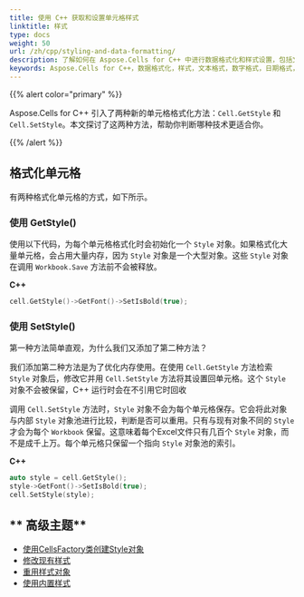 ```yaml
---
title: 使用 C++ 获取和设置单元格样式
linktitle: 样式
type: docs
weight: 50
url: /zh/cpp/styling-and-data-formatting/
description: 了解如何在 Aspose.Cells for C++ 中进行数据格式化和样式设置，包括文本格式、数字格式、日期格式及其他样式选项。我们的指南将帮助您创建专业外观的电子表格，具有吸引力的格式。
keywords: Aspose.Cells for C++，数据格式化，样式，文本格式，数字格式，日期格式，样式选项，电子表格，吸引人的格式，专业外观。
---
```


{{% alert color="primary" %}}

 Aspose.Cells for C++ 引入了两种新的单元格格式化方法：`Cell.GetStyle` 和 `Cell.SetStyle`。本文探讨了这两种方法，帮助你判断哪种技术更适合你。

{{% /alert %}}

## **格式化单元格**
有两种格式化单元格的方式，如下所示。

### **使用 GetStyle()**
 使用以下代码，为每个单元格格式化时会初始化一个 `Style` 对象。如果格式化大量单元格，会占用大量内存，因为 `Style` 对象是一个大型对象。这些 `Style` 对象在调用 `Workbook.Save` 方法前不会被释放。

**C++**

```cpp
cell.GetStyle()->GetFont()->SetIsBold(true);
```

### **使用 SetStyle()**
 第一种方法简单直观，为什么我们又添加了第二种方法？

 我们添加第二种方法是为了优化内存使用。在使用 `Cell.GetStyle` 方法检索 `Style` 对象后，修改它并用 `Cell.SetStyle` 方法将其设置回单元格。这个 `Style` 对象不会被保留，C++ 运行时会在不引用它时回收

 调用 `Cell.SetStyle` 方法时，`Style` 对象不会为每个单元格保存。它会将此对象与内部 `Style` 对象池进行比较，判断是否可以重用。只有与现有对象不同的 `Style` 才会为每个 `Workbook` 保留。这意味着每个Excel文件只有几百个 `Style` 对象，而不是成千上万。每个单元格只保留一个指向 `Style` 对象池的索引。

**C++**

```cpp
auto style = cell.GetStyle();
style->GetFont()->SetIsBold(true);
cell.SetStyle(style);
```

## ** 高级主题**
- [使用CellsFactory类创建Style对象](/cells/zh/cpp/create-style-object-using-cellsfactory-class/)
- [修改现有样式](/cells/zh/cpp/modify-an-existing-style/)
- [重用样式对象](/cells/zh/cpp/reusing-style-objects/)
- [使用内置样式](/cells/zh/cpp/using-built-in-styles/)
